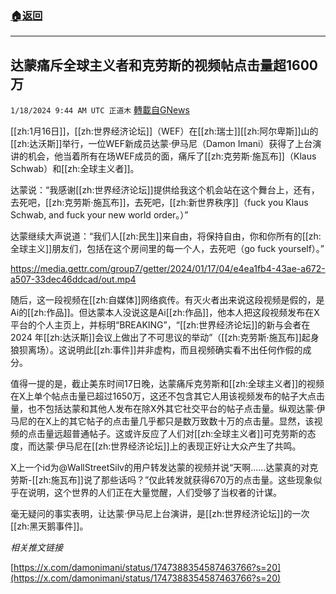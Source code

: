 ###  [:house:返回](README.md)
---


## 达蒙痛斥全球主义者和克劳斯的视频帖点击量超1600万
`1/18/2024 9:44 AM UTC 正道木` [轉載自GNews](https://gnews.org/articles/2231433)

[[zh:1月16日]]，[[zh:世界经济论坛]]（WEF）在[[zh:瑞士]][[zh:阿尔卑斯]]山的[[zh:达沃斯]]举行，一位WEF新成员达蒙·伊马尼（Damon Imani）获得了上台演讲的机会，他当着所有在场WEF成员的面，痛斥了[[zh:克劳斯·施瓦布]]（Klaus Schwab）和[[zh:全球主义者]]。

达蒙说：“我感谢[[zh:世界经济论坛]]提供给我这个机会站在这个舞台上，还有，去死吧，[[zh:克劳斯·施瓦布]]，去死吧，[[zh:新世界秩序]]（fuck you Klaus Schwab, and fuck your new world order。）”

达蒙继续大声说道：“我们人[[zh:民生]]来自由，将保持自由，你和你所有的[[zh:全球主义]]朋友们，包括在这个房间里的每一个人，去死吧（go fuck yourself）。”

https://media.gettr.com/group7/getter/2024/01/17/04/e4ea1fb4-43ae-a672-a507-33dec46ddcad/out.mp4

随后，这一段视频在[[zh:自媒体]]网络疯传。有灭火者出来说这段视频是假的，是Ai的[[zh:作品]]。但达蒙本人没说这是Ai[[zh:作品]]，他本人把这段视频发布在X平台的个人主页上，并标明“BREAKING”，“[[zh:世界经济论坛]]的新与会者在 2024 年[[zh:达沃斯]]会议上做出了不可思议的举动”（[[zh:克劳斯·施瓦布]]起身狼狈离场）。这说明此[[zh:事件]]并非虚构，而且视频确实看不出任何作假的成分。

值得一提的是，截止美东时间17日晚，达蒙痛斥克劳斯和[[zh:全球主义者]]的视频在X上单个帖点击量已超过1650万，这还不包含其它人用该视频发布的帖子大点击量，也不包括达蒙和其他人发布在除X外其它社交平台的帖子点击量。纵观达蒙·伊马尼的在X上的其它帖子的点击量几乎都只是数万致数十万的点击量。显然，该视频的点击量远超普通帖子。这或许反应了人们对[[zh:全球主义者]]可克劳斯的态度，而达蒙·伊马尼在[[zh:世界经济论坛]]上的表现正好让大众产生了共鸣。

X上一个id为@WallStreetSilv的用户转发达蒙的视频并说“天啊......达蒙真的对克劳斯\-[[zh:施瓦布]]说了那些话吗？”仅此转发就获得670万的点击量。这些现象似乎在说明，这个世界的人们正在大量觉醒，人们受够了当权者的计谋。

毫无疑问的事实表明，让达蒙·伊马尼上台演讲，是[[zh:世界经济论坛]]的一次[[zh:黑天鹅事件]]。

*相关推文链接*

[https://x.com/damonimani/status/1747388354587463766?s=20](https://x.com/damonimani/status/1747388354587463766?s=20)

